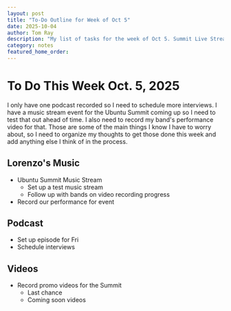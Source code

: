 ```yaml
---
layout: post
title: "To-Do Outline for Week of Oct 5"
date: 2025-10-04
author: Tom Ray
description: "My list of tasks for the week of Oct 5. Summit Live Stream, Schedule interviews, and record promos"
category: notes
featured_home_order:
---
```

To Do This Week Oct. 5, 2025
============================

I only have one podcast recorded so I need to schedule more interviews. I have a music stream event for the Ubuntu Summit coming up so I need to test that out ahead of time. I also need to record my band's performance video for that. Those are some of the main things I know I have to worry about, so I need to organize my thoughts to get those done this week and add anything else I think of in the process.

## Lorenzo's Music

- Ubuntu Summit Music Stream
    - Set up a test music stream
    - Follow up with bands on video recording progress
- Record our performance for event

## Podcast

- Set up episode for Fri
- Schedule interviews

## Videos
- Record promo videos for the Summit
    - Last chance
    - Coming soon videos
